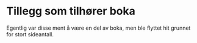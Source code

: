 # Tillegg som tilhører boka
Egentlig var disse ment å være en del av boka, men ble flyttet hit grunnet for stort sideantall.
